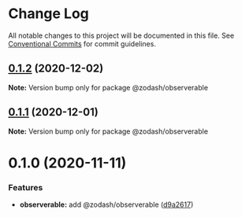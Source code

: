 # Change Log

All notable changes to this project will be documented in this file.
See [Conventional Commits](https://conventionalcommits.org) for commit guidelines.

## [0.1.2](https://github.com/zcorky/zodash/compare/@zodash/observerable@0.1.1...@zodash/observerable@0.1.2) (2020-12-02)

**Note:** Version bump only for package @zodash/observerable





## [0.1.1](https://github.com/zcorky/zodash/compare/@zodash/observerable@0.1.0...@zodash/observerable@0.1.1) (2020-12-01)

**Note:** Version bump only for package @zodash/observerable





# 0.1.0 (2020-11-11)


### Features

* **observerable:** add @zodash/observerable ([d9a2617](https://github.com/zcorky/zodash/commit/d9a2617a6481c61caa8f01e3c89d41b41e78f87c))
